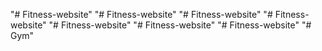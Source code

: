 "# Fitness-website" 
"# Fitness-website" 
"# Fitness-website" 
"# Fitness-website" 
"# Fitness-website" 
"# Fitness-website" 
"# Fitness-website" 
"# Gym" 
